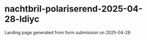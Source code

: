 # nachtbril-polariserend-2025-04-28-ldiyc
Landing page generated from form submission on 2025-04-28
